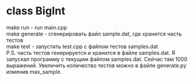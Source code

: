 # class BigInt
make run  - run main.cpp<br />
make generate - сгенерировать файл sample.dat, где хранится часть тестов <br />
make test - запустить test.cpp с файлом тестов samples.dat <br />
P.S. часть тестов генерируется и хранится в файле samples.dat. Я запускал программу с текущим файлом samples.dat. Сейчас там 1000 выражений. Увеличить количество тестов можно в файле generate.py изменив max_sample. <br />